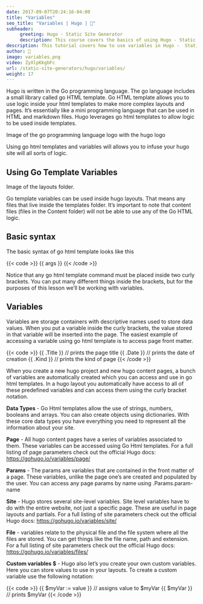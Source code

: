 ```yaml
---
date: 2017-09-07T20:24:16-04:00
title: "Variables"
seo_title: "Variables | Hugo | 🦒"
subheader:
     greeting: Hugo - Static Site Generator
     description: This course covers the basics of using Hugo - Static Site Generator. Work your way through the articles and we'll teach you everything you need to know to create a professional and scalable website or blog!
description: This tutorial covers how to use variables in Hugo -  Static Site Generator.
author: 🦒
image: variables.png
video: ZyXlpKkgbFc
url: /static-site-generators/hugo/variables/
weight: 17
---
```


Hugo is written in the Go programming language. The go language includes a small library called go HTML template. Go HTML template allows you to use logic inside your html templates to make more complex layouts and pages. It’s essentially like a mini programming language that can be used in HTML and markdown files. Hugo leverages go html templates to allow logic to be used inside templates.

Image of the go programming language logo with the hugo logo

Using go html templates and variables will allows you to infuse your hugo site will all sorts of logic.
## Using Go Template Variables
Image of the layouts folder.

Go template variables can be used inside hugo layouts. That means any files that live inside the templates folder. It’s important to note that content files (files in the Content folder) will not be able to use any of the Go HTML logic.
## Basic syntax
The basic syntax of go html template looks like this

{{< code >}}
{{ args }}
{{< /code >}}

Notice that any go html template command must be placed inside two curly brackets. You can put many different things inside the brackets, but for the purposes of this lesson we’ll be working with variables.

## Variables
Variables are storage containers with descriptive names used to store data values. When you put a variable inside the curly brackets, the value stored in that variable will be inserted into the page. The easiest example of accessing a variable using go html template is to access page front matter.

{{< code >}}
{{ .Title }} // prints the page title
{{ .Date }} // prints the date of creation
{{ .Kind }} // prints the kind of page
{{< /code >}}

 When you create a new hugo project and new hugo content pages, a bunch of variables are automatically created which you can access and use in go html templates. In a hugo layout you automatically have access to all of these predefined variables and can access them using the curly bracket notation.

 **Data Types** - Go Html templates allow the use of strings, numbers, booleans and arrays. You can also create objects using dictionaries. With these core data types you have everything you need to represent all the information about your site.

**Page** - All hugo content pages have a series of variables associated to them. These variables can be accessed using Go Html templates. For a full listing of page parameters check out the official Hugo docs: https://gohugo.io/variables/page/

**Params** - The params are variables that are contained in the front matter of a page. These variables, unlike the page one’s are created and populated by the user. You can access any page params by name using .Params.param-name

**Site** - Hugo stores several site-level variables. Site level variables have to do with the entire website, not just a specific page. These are useful in page layouts and partials. For a full listing of site parameters check out the official Hugo docs: https://gohugo.io/variables/site/

**File** - variables relate to the physical file and the file system where all the files are stored. You can get things like the file name, path and extension.  For a full listing of site parameters check out the official Hugo docs: https://gohugo.io/variables/files/

**Custom variables  $** - Hugo also let’s you create your own custom variables. Here you can store values to use in your layouts. To create a custom variable use the following notation:


{{< code >}}
{{ $myVar := value }} // assigns value to $myVar
{{ $myVar }} // prints $myVar
{{< /code >}}

